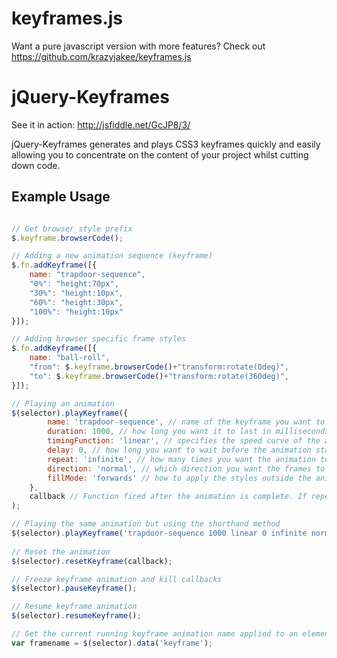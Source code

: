keyframes.js
===========

Want a pure javascript version with more features? Check out https://github.com/krazyjakee/keyframes.js

jQuery-Keyframes
===========

See it in action: http://jsfiddle.net/GcJP8/3/

jQuery-Keyframes generates and plays CSS3 keyframes quickly and easily allowing you to concentrate on the content of your project whilst cutting down code.

Example Usage
-------------
```javascript

// Get browser style prefix
$.keyframe.browserCode();

// Adding a new animation sequence (keyframe)
$.fn.addKeyframe([{
	name: "trapdoor-sequence",
	"0%": "height:70px",
	"30%": "height:10px",
	"60%": "height:30px",
	"100%": "height:10px"
}]);

// Adding browser specific frame styles
$.fn.addKeyframe([{
	name: "ball-roll",
	"from": $.keyframe.browserCode()+"transform:rotate(0deg)",
	"to": $.keyframe.browserCode()+"transform:rotate(360deg)",
}]);

// Playing an animation
$(selector).playKeyframe({
		name: 'trapdoor-sequence', // name of the keyframe you want to bind to the selected element
		duration: 1000, // how long you want it to last in milliseconds
		timingFunction: 'linear', // specifies the speed curve of the animation
		delay: 0, // how long you want to wait before the animation starts in milliseconds
		repeat: 'infinite', // how many times you want the animation to repeat
		direction: 'normal', // which direction you want the frames to flow
		fillMode: 'forwards' // how to apply the styles outside the animation time
	},
	callback // Function fired after the animation is complete. If repeat is infinite, the function will be fired every time the animation is restarted.
);

// Playing the same animation but using the shorthand method
$(selector).playKeyframe('trapdoor-sequence 1000 linear 0 infinite normal forwards',callback);
	
// Reset the animation
$(selector).resetKeyframe(callback);

// Freeze keyframe animation and kill callbacks
$(selector).pauseKeyframe();

// Resume keyframe animation
$(selector).resumeKeyframe();

// Get the current running keyframe animation name applied to an element. If false, no animation is running.
var framename = $(selector).data('keyframe');
```
